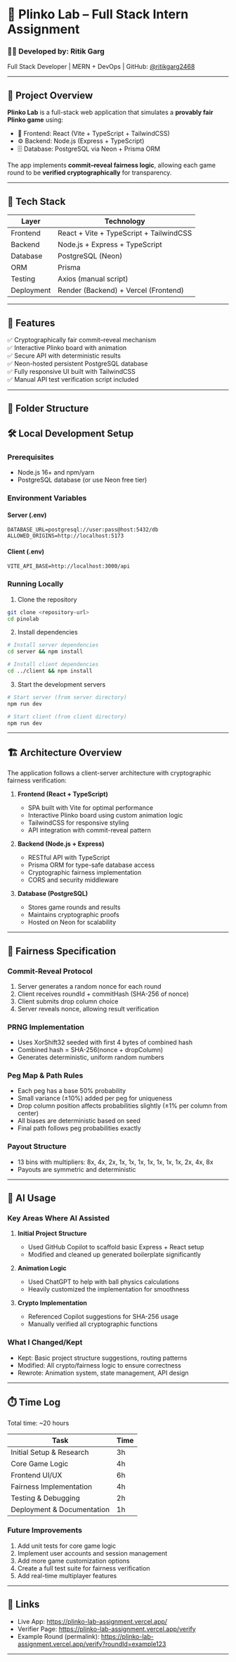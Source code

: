# 🎯 Plinko Lab – Full Stack Intern Assignment

### 👨‍💻 Developed by: Ritik Garg  
Full Stack Developer | MERN + DevOps | GitHub: [@ritikgarg2468](https://github.com/ritikgarg2468)

---

## 🧠 Project Overview

**Plinko Lab** is a full-stack web application that simulates a **provably fair Plinko game** using:
- 🎨 Frontend: React (Vite + TypeScript + TailwindCSS)
- ⚙️ Backend: Node.js (Express + TypeScript)
- 🗄️ Database: PostgreSQL via Neon + Prisma ORM

The app implements **commit–reveal fairness logic**, allowing each game round to be **verified cryptographically** for transparency.

---

## 🧩 Tech Stack

| Layer | Technology |
|--------|-------------|
| Frontend | React + Vite + TypeScript + TailwindCSS |
| Backend | Node.js + Express + TypeScript |
| Database | PostgreSQL (Neon) |
| ORM | Prisma |
| Testing | Axios (manual script) |
| Deployment | Render (Backend) + Vercel (Frontend) |

---

## 🚀 Features

✅ Cryptographically fair commit–reveal mechanism  
✅ Interactive Plinko board with animation  
✅ Secure API with deterministic results  
✅ Neon-hosted persistent PostgreSQL database  
✅ Fully responsive UI built with TailwindCSS  
✅ Manual API test verification script included  

---

## 🧱 Folder Structure

## 🛠️ Local Development Setup

### Prerequisites
- Node.js 16+ and npm/yarn
- PostgreSQL database (or use Neon free tier)

### Environment Variables

#### Server (.env)
```
DATABASE_URL=postgresql://user:pass@host:5432/db
ALLOWED_ORIGINS=http://localhost:5173
```

#### Client (.env)
```
VITE_API_BASE=http://localhost:3000/api
```

### Running Locally

1. Clone the repository
```bash
git clone <repository-url>
cd pinolab
```

2. Install dependencies
```bash
# Install server dependencies
cd server && npm install

# Install client dependencies
cd ../client && npm install
```

3. Start the development servers
```bash
# Start server (from server directory)
npm run dev

# Start client (from client directory)
npm run dev
```

---

## 🏗️ Architecture Overview

The application follows a client-server architecture with cryptographic fairness verification:

1. **Frontend (React + TypeScript)**
	- SPA built with Vite for optimal performance
	- Interactive Plinko board using custom animation logic
	- TailwindCSS for responsive styling
	- API integration with commit-reveal pattern

2. **Backend (Node.js + Express)**
	- RESTful API with TypeScript
	- Prisma ORM for type-safe database access
	- Cryptographic fairness implementation
	- CORS and security middleware

3. **Database (PostgreSQL)**
	- Stores game rounds and results
	- Maintains cryptographic proofs
	- Hosted on Neon for scalability

---

## 🎲 Fairness Specification

### Commit-Reveal Protocol
1. Server generates a random nonce for each round
2. Client receives roundId + commitHash (SHA-256 of nonce)
3. Client submits drop column choice
4. Server reveals nonce, allowing result verification

### PRNG Implementation
- Uses XorShift32 seeded with first 4 bytes of combined hash
- Combined hash = SHA-256(nonce + dropColumn)
- Generates deterministic, uniform random numbers

### Peg Map & Path Rules
- Each peg has a base 50% probability
- Small variance (±10%) added per peg for uniqueness
- Drop column position affects probabilities slightly (±1% per column from center)
- All biases are deterministic based on seed
- Final path follows peg probabilities exactly

### Payout Structure
- 13 bins with multipliers: 8x, 4x, 2x, 1x, 1x, 1x, 1x, 1x, 1x, 1x, 2x, 4x, 8x
- Payouts are symmetric and deterministic

---

## 🤖 AI Usage

### Key Areas Where AI Assisted
1. **Initial Project Structure**
	- Used GitHub Copilot to scaffold basic Express + React setup
	- Modified and cleaned up generated boilerplate significantly

2. **Animation Logic**
	- Used ChatGPT to help with ball physics calculations
	- Heavily customized the implementation for smoothness

3. **Crypto Implementation**
	- Referenced Copilot suggestions for SHA-256 usage
	- Manually verified all cryptographic functions

### What I Changed/Kept
- Kept: Basic project structure suggestions, routing patterns
- Modified: All crypto/fairness logic to ensure correctness
- Rewrote: Animation system, state management, API design

---

## ⏱️ Time Log

Total time: ~20 hours

| Task | Time |
|------|------|
| Initial Setup & Research | 3h |
| Core Game Logic | 4h |
| Frontend UI/UX | 6h |
| Fairness Implementation | 4h |
| Testing & Debugging | 2h |
| Deployment & Documentation | 1h |

### Future Improvements
1. Add unit tests for core game logic
2. Implement user accounts and session management
3. Add more game customization options
4. Create a full test suite for fairness verification
5. Add real-time multiplayer features

---

## 🔗 Links

- Live App: https://plinko-lab-assignment.vercel.app/
- Verifier Page: https://plinko-lab-assignment.vercel.app/verify
- Example Round (permalink): https://plinko-lab-assignment.vercel.app/verify?roundId=example123

---

